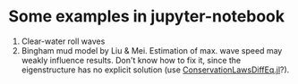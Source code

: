 # Some examples in jupyter-notebook
1. Clear-water roll waves
2. Bingham mud model by Liu & Mei. Estimation of max. wave speed may weakly influence results. Don't know how to fix it, since the eigenstructure has no explicit solution (use [ConservationLawsDiffEq.jl](https://github.com/Paulms/ConservationLawsDiffEq.jl)?).
